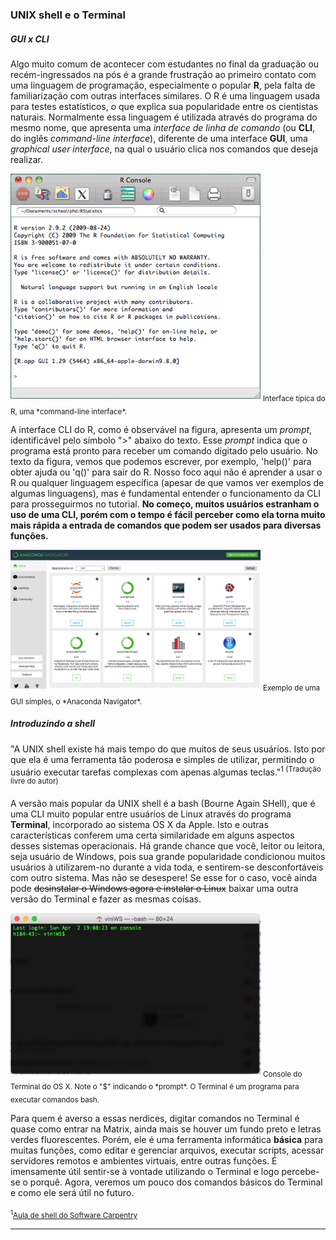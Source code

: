
### UNIX shell e o Terminal

##### GUI x CLI
Algo muito comum de acontecer com estudantes no final da graduação ou recém-ingressados na pós é a grande frustração ao primeiro contato com uma linguagem de programação, especialmente o popular **R**, pela falta de familiarização com outras interfaces similares.
O R é uma linguagem usada para testes estatísticos, o que explica sua popularidade entre os cientistas naturais. Normalmente essa linguagem é utilizada através do programa do mesmo nome, que apresenta uma *interface de linha de comando* (ou **CLI**, do inglês *command-line interface*), diferente de uma interface **GUI**, uma *graphical user interface*, na qual o usuário clica nos comandos que deseja realizar.

<img src="images/console.png" width="400">
<sub>
Interface típica do R, uma *command-line interface*.</sub>


A interface CLI do R, como é observável na figura, apresenta um *prompt*, identificável pelo símbolo ">" abaixo do texto. Esse *prompt* indica que o programa está pronto para receber um comando digitado pelo usuário. No texto da figura, vemos que podemos escrever, por exemplo, 'help()' para obter ajuda ou 'q()' para sair do R. Nosso foco aqui não é aprender a usar o R ou qualquer linguagem específica (apesar de que vamos ver exemplos de algumas linguagens), mas é fundamental entender o funcionamento da CLI para prosseguirmos no tutorial. **No começo, muitos usuários estranham o uso de uma CLI, porém com o tempo é fácil perceber como ela torna muito mais rápida a entrada de comandos que podem ser usados para diversas funções.**

<!-- Penso que seria mais interessante aqui colocar uma imagem do Spyder, ao invés do Anaconda. (talvez possas falar disso no capítulo das IDEs)
Com o Anaconda Navigator se pode abrir múltiplas GUIs (Rstudio, SPyder, Jupyter, etc).
-->

<img src="images/navigator.png" width="400">
<sub>
Exemplo de uma GUI simples, o *Anaconda Navigator*.</sub>

##### Introduzindo a shell
"A UNIX shell existe há mais tempo do que muitos de seus usuários. Isto por que ela é uma ferramenta tão poderosa e simples de utilizar, permitindo o usuário executar tarefas complexas com apenas algumas teclas."<sup>1 (Tradução livre do autor)</sup>

A versão mais popular da UNIX shell é a bash (Bourne Again SHell), que é uma CLI muito popular entre usuários de Linux através do programa **Terminal**, incorporado ao sistema OS X da Apple. Isto e outras características conferem uma certa similaridade em alguns aspectos desses sistemas operacionais. Há grande chance que você, leitor ou leitora, seja usuário de Windows, pois sua grande popularidade condicionou muitos usuários à utilizarem-no durante a vida toda, e sentirem-se desconfortáveis com outro sistema. Mas não se desespere! Se esse for o caso, você ainda pode ~~desinstalar o Windows agora e instalar o Linux~~ baixar uma outra versão do Terminal e fazer as mesmas coisas.

<img src="images/terminal.png" width="400">
<sub>
Console do Terminal do OS X. Note o "$" indicando o *prompt*. O Terminal é um programa para executar comandos bash.</sub>

Para quem é averso a essas nerdices, digitar comandos no Terminal é quase como entrar na Matrix, ainda mais se houver um fundo preto e letras verdes fluorescentes. Porém, ele é uma ferramenta informática **básica** para muitas funções, como editar e gerenciar arquivos, executar scripts, acessar servidores remotos e ambientes virtuais, entre outras funções. É imensamente útil sentir-se à vontade utilizando o Terminal e logo percebe-se o porquê. Agora, veremos um pouco dos comandos básicos do Terminal e como ele será útil no futuro.

<sub><sup>1</sup>[Aula de shell do Software Carpentry](http://swcarpentry.github.io/shell-novice/)</sub>

---
